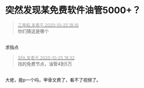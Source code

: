 # 突然发现某免费软件油管5000+？


<div class="quote"><blockquote><font size="2"><a href="https://www.hostloc.com/forum.php?mod=redirect&amp;goto=findpost&amp;pid=9350657&amp;ptid=758323" target="_blank"><font color="#999999">三季稻 发表于 2020-10-25 18:16</font></a></font><br />
你们猜这是哪个</blockquote></div><br />
求指点<img id="aimg_O0022" onclick="zoom(this, this.src, 0, 0, 0)" class="zoom" src="https://cdn.jsdelivr.net/gh/hishis/forum-master/public/images/patch.gif" onmouseover="img_onmouseoverfunc(this)" onload="thumbImg(this)" border="0" alt="" />

<div class="quote"><blockquote><font size="2"><a href="https://www.hostloc.com/forum.php?mod=redirect&amp;goto=findpost&amp;pid=9350705&amp;ptid=758323" target="_blank"><font color="#999999">SFA 发表于 2020-10-25 18:32</font></a></font><br />
找的免费节点，油管4到5万</blockquote></div><br />
大佬，能p一个吗，甲骨文费了，看不了视频了。

